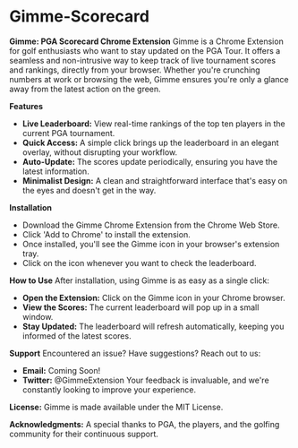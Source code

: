 # Gimme-Scorecard

__Gimme: PGA Scorecard Chrome Extension__
Gimme is a Chrome Extension for golf enthusiasts who want to stay updated on the PGA Tour. It offers a seamless and non-intrusive way to keep track of live tournament scores and rankings, directly from your browser. Whether you're crunching numbers at work or browsing the web, Gimme ensures you're only a glance away from the latest action on the green.


__Features__
- __Live Leaderboard:__ View real-time rankings of the top ten players in the current PGA tournament.
- __Quick Access:__ A simple click brings up the leaderboard in an elegant overlay, without disrupting your workflow.
- __Auto-Update:__ The scores update periodically, ensuring you have the latest information.
- __Minimalist Design:__ A clean and straightforward interface that's easy on the eyes and doesn't get in the way.


__Installation__
- Download the Gimme Chrome Extension from the Chrome Web Store.
- Click 'Add to Chrome' to install the extension.
- Once installed, you'll see the Gimme icon in your browser's extension tray.
- Click on the icon whenever you want to check the leaderboard.

__How to Use__
After installation, using Gimme is as easy as a single click:
- __Open the Extension:__ Click on the Gimme icon in your Chrome browser.
- __View the Scores:__ The current leaderboard will pop up in a small window.
- __Stay Updated:__ The leaderboard will refresh automatically, keeping you informed of the latest scores.

__Support__
Encountered an issue? Have suggestions? Reach out to us:
- __Email:__ Coming Soon! 
- __Twitter:__ @GimmeExtension
Your feedback is invaluable, and we're constantly looking to improve your experience.

__License:__
Gimme is made available under the MIT License.

__Acknowledgments:__
A special thanks to PGA, the players, and the golfing community for their continuous support.